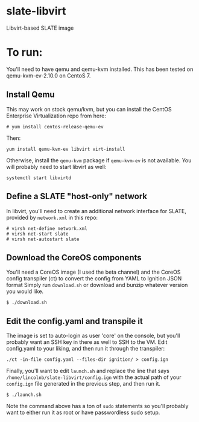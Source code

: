 # slate-libvirt
Libvirt-based SLATE image 

# To run:
You'll need to have qemu and qemu-kvm installed. This has been tested on qemu-kvm-ev-2.10.0 on CentoS 7.

## Install Qemu
This may work on stock qemu/kvm, but you can install the CentOS Enterprise Virtualization repo from here:
```
# yum install centos-release-qemu-ev
```

Then:
```
yum install qemu-kvm-ev libvirt virt-install
```

Otherwise, install the `qemu-kvm` package if `qemu-kvm-ev` is not available. You will probably need to start libvirt as well:
```
systemctl start libvirtd
```

## Define a SLATE "host-only" network
In libvirt, you'll need to create an additional network interface for SLATE, provided by `network.xml` in this repo:
```
# virsh net-define network.xml
# virsh net-start slate
# virsh net-autostart slate
```

## Download the CoreOS components
You'll need a CoreOS image (I used the beta channel) and the CoreOS config transpiler (ct) to convert the config from YAML to Ignition JSON format
Simply run `download.sh` or download and bunzip whatever version you would like.
```
$ ./download.sh
````

## Edit the config.yaml and transpile it
The image is set to auto-login as user 'core' on the console, but you'll probably want an SSH key in there as well to SSH to the VM.
Edit config.yaml to your liking, and then run it through the transpiler:
```
./ct -in-file config.yaml --files-dir ignition/ > config.ign
```

Finally, you'll want to edit `launch.sh` and replace the line that says `/home/lincolnb/slate-libvirt/config.ign` with the actual path of your `config.ign` file generated in the previous step, and then run it.
```
$ ./launch.sh
```

Note the command above has a ton of `sudo` statements so you'll probably want to either run it as root or have passwordless sudo setup.
